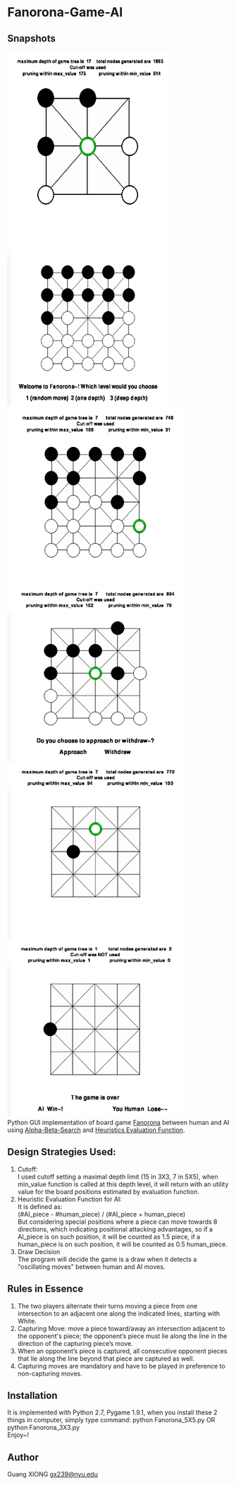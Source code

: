 # Fanorona-Game-AI

## Snapshots
<img src="./snapshots/33.png" width="365px" height="400px" /><img src="./snapshots/1.png" width="365px" height="400px" />
<br><img src="./snapshots/1-5.png" width="400px" height="400px" />
<img src="./snapshots/2.png" width="400px" height="400px" />
<br><img src="./snapshots/3.png" width="400px" height="400px" />
<img src="./snapshots/4.png" width="400px" height="400px" />
<br>
Python GUI implementation of board game [Fanorona](http://en.wikipedia.org/wiki/Fanorona) between human and AI using [Alpha-Beta-Search](http://en.wikipedia.org/wiki/Alpha%E2%80%93beta_pruning) and [Heuristics Evaluation Function](http://en.wikipedia.org/wiki/Heuristic_%28computer_science%29). 
<br>
## Design Strategies Used:<br>
1. Cutoff:<br> I used cutoff setting a maximal depth limit (15 in 3X3, 7 in 5X5), when min_value function is called at this depth level, it will return with an utility value for the board positions estimated by evaluation function.<br>
2. Heuristic Evaluation Function for AI:<br> It is defined as:<br>
(#AI_piece - #human_piece) / (#AI_piece + human_piece)<br>
But considering special positions where a piece can move towards 8 directions, which indicating positional attacking advantages, so if a AI_piece is on such position, it will be counted as 1.5 piece, if a human_piece is on such position, it will be counted as 0.5 human_piece.<br>
3. Draw Decision<br> The program will decide the game is a draw when it detects a "oscillating moves" between human and AI moves.

## Rules in Essence
1. The two players alternate their turns moving a piece from one intersection to an adjacent one along the indicated lines, starting with White.<br>
2. Capturing Move: move a piece toward/away an intersection adjacent to the opponent's piece; the opponent’s piece must lie along the line in the direction of the capturing piece’s move.
3. When an opponent’s piece is captured, all consecutive opponent pieces that lie along the line beyond that piece are captured as well.
4. Capturing moves are mandatory and have to be played in preference to non-capturing moves.

## Installation
It is implemented with Python 2.7, Pygame 1.9.1, when you install these 2 things in computer, simply type command: python Fanorona_5X5.py OR python Fanorona_3X3.py <br>
Enjoy~!



## Author<br>
Guang XIONG  gx239@nyu.edu
